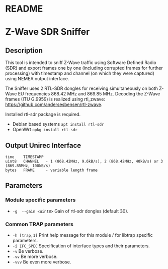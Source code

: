 # README
# Z-Wave SDR Sniffer

## Description
This tool is intended to sniff Z-Wave traffic using Software Defined Radio (SDR)
and export frames one by one (including corrupted frames for further processing) with
timestamp and channel (on which they were captured) using NEMEA output interface.
 
The Sniffer uses 2 RTL-SDR dongles for receiving simultaneously on both Z-Wave
EU frequencies 868.42 MHz and 869.85 MHz.
Decoding the Z-Wave frames (ITU G.9959) is realized using rtl_zwave: https://github.com/andersesbensen/rtl-zwave.

Installed rtl-sdr package is required.
- Debian based systems `apt install rtl-sdr`
- OpenWrt `opkg install rtl-sdr`

## Output Unirec Interface
	time    TIMESTAMP
	uint8   CHANNEL   - 1 (868.42MHz, 9.6kB/s), 2 (868.42MHz, 40kB/s) or 3 (869.85MHz, 100kB/s)
	bytes   FRAME     - variable length frame

## Parameters
### Module specific parameters
- `-g  --gain <uint8>`  Gain of rtl-sdr dongles (default 30).

### Common TRAP parameters
- `-h [trap,1]`      Print help message for this module / for libtrap specific parameters.
- `-i IFC_SPEC`      Specification of interface types and their parameters.
- `-v`               Be verbose.
- `-vv`              Be more verbose.
- `-vvv`             Be even more verbose.
